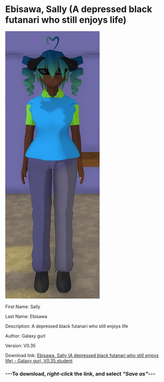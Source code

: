 # Ebisawa, Sally (A depressed black futanari who still enjoys life)

<img src = "https://raw.githubusercontent.com/Arbiter1223/Daigaku-Gurashi-Custom-Students/master/Students/Files/Ebisawa%2C%20Sally%20(A%20depressed%20black%20futanari%20who%20still%20enjoys%20life).png">

First Name: Sally

Last Name: Ebisawa

Description: A depressed black futanari who still enjoys life

Author: Galaxy gurl

Version: V0.35

Download link: <a href="https://raw.githubusercontent.com/Arbiter1223/Daigaku-Gurashi-Custom-Students/master/Students/Files/Ebisawa%2C%20Sally%20(A%20depressed%20black%20futanari%20who%20still%20enjoys%20life)%20-%20Galaxy%20gurl%2C%20V0.35.student">Ebisawa, Sally (A depressed black futanari who still enjoys life) - Galaxy gurl, V0.35.student</a>

### ---**To download, _right-click_ the link, and select _"Save as"_**---
